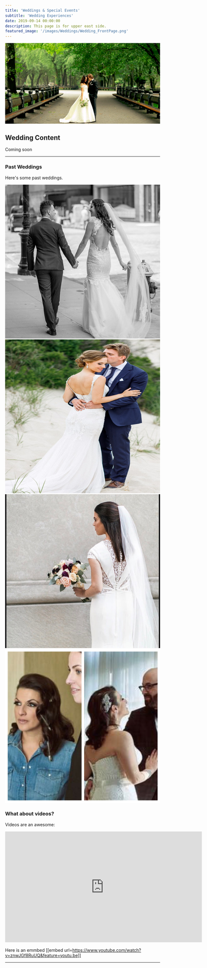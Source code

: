```yaml
---
title: 'Weddings & Special Events'
subtitle: 'Wedding Experiences'
date: 2019-09-14 00:00:00
description: This page is for upper east side.
featured_image: '/images/Weddings/Wedding_FrontPage.png'
---
```


![](/images/Weddings/Wedding_FrontPage.png)

## Wedding Content

Coming soon

---

### Past Weddings

Here's some past weddings.

<div class="gallery" data-columns="1">
	<img src="/images/Weddings/Wedding_1.jpg" style="width:700px;height:500px;">
	<img src="/images/Weddings/Wedding_2.jpg" style="width:700px;height:500px;">
	<img src="/images/Weddings/Wedding_3.jpg" style="width:700px;height:500px;">
	<img src="/images/Weddings/Wedding_4.jpg" style="width:700px;height:500px;">
</div>

### What about videos?

Videos are an awesome:

<iframe src="https://www.youtube.com/watch?v=znwJGf8RuUQ&feature=youtu.be" width="640" height="360" frameborder="0" webkitallowfullscreen mozallowfullscreen allowfullscreen></iframe>

Here is an emmbed 
[[embed url=https://www.youtube.com/watch?v=znwJGf8RuUQ&feature=youtu.be]]

---
